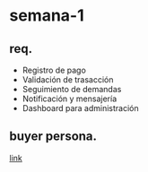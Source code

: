 # semana-1
## req.
- Registro de pago
- Validación de trasacción
- Seguimiento de demandas
- Notificación y mensajería
- Dashboard para administración

## buyer persona.
[link](https://www.hubspot.es/make-my-persona?persona=-Mx_nOrC-rP950D1qc1P)
